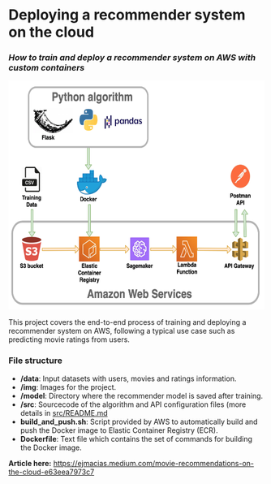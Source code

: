 # Deploying a recommender system on the cloud
### _How to train and deploy a recommender system on AWS with custom containers_

<img src="img/pipeline.png" width="600" height="450">

This project covers the end-to-end process of training and deploying a recommender system on AWS, following a typical use case such as predicting movie ratings from users.

### File structure
- __/data__: Input datasets with users, movies and ratings information.
- __/img__: Images for the project.
- __/model__: Directory where the recommender model is saved after training.
- __/src__: Sourcecode of the algorithm and API configuration files (more details in [src/README.md](src/README.md)
- __build_and_push.sh__: Script provided by AWS to automatically build and push the Docker image to Elastic Container Registry (ECR).
- __Dockerfile__: Text file which contains the set of commands for building the Docker image.


__Article here:__ https://ejmacias.medium.com/movie-recommendations-on-the-cloud-e63eea7973c7
